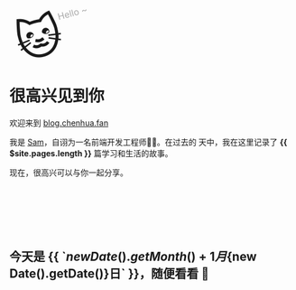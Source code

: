 <Animation>
  <p style="font-size: 5rem; padding: 0px; margin: 0px; transform: rotate(-15deg); display: inline-block; padding-top: 4.6rem; ">🐱<span style="font-size: 1rem; position: relative; top: -50px; color: darkgray;">Hello ~</span></p>
</Animation>

# 很高兴见到你

欢迎来到 [blog.chenhua.fan](/)

我是 [Sam](https://chenhua.fan)，自诩为一名前端开发工程师👨‍💻。在过去的 **<Statistic />** 天中，我在这里记录了 **{{ $site.pages.length }}** 篇学习和生活的故事。

现在，很高兴可以与你一起分享。

<div style="height: 5rem"></div>

## 今天是 {{ \`${new Date().getMonth()+1}月${new Date().getDate()}日\` }}，随便看看 🌈

<PreviewList :amount="$site.pages.length" />

